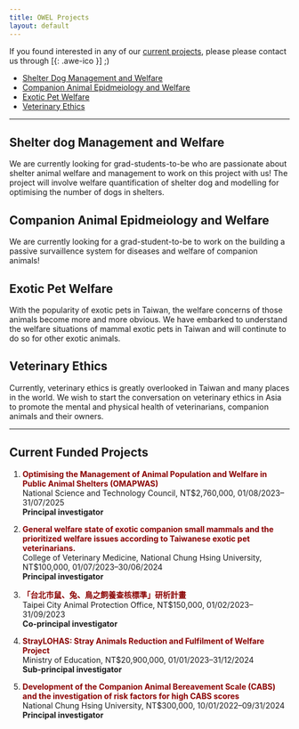 ```yaml
---
title: OWEL Projects
layout: default
---
```


If you found interested in any of our [current projects](/current-projects/), please please contact us through [[<i class="fa fa-envelope-o"></i>](mailto:kendy.t.teng@gmail.com){: .awe-ico }] ;)

* [Shelter Dog Management and Welfare](#shelter-dog-management-and-welfare)
* [Companion Animal Epidmeiology and Welfare](#companion-animal-epidmeiology-and-welfare)
* [Exotic Pet Welfare](#exotic-pet-welfare)
* [Veterinary Ethics](#veterinary-ethics)
<hr>

## Shelter dog Management and Welfare
We are currently looking for grad-students-to-be who are passionate about shelter animal welfare and management to work on this project with us! The project will involve welfare quantification of shelter dog and modelling for optimising the number of dogs in shelters. 

## Companion Animal Epidmeiology and Welfare
We are currently looking for a grad-student-to-be to work on the building a passive survaillence system for diseases and welfare of companion animals!

## Exotic Pet Welfare
With the popularity of exotic pets in Taiwan, the welfare concerns of those animals become more and more obvious. We have embarked to understand the welfare situations of mammal exotic pets in Taiwan and will continute to do so for other exotic animals. 

## Veterinary Ethics
Currently, veterinary ethics is greatly overlooked in Taiwan and many places in the world. We wish to start the conversation on veterinary ethics in Asia to promote the mental and physical health of veterinarians, companion animals and their owners. 
<hr>

## Current Funded Projects 

<ol>
<li><strong><font color="#8A0000"> Optimising the Management of Animal Population and Welfare in Public Animal Shelters (OMAPWAS) </font></strong>
  <br>
  National Science and Technology Council, NT$2,760,000, 01/08/2023–31/07/2025
  <br>
  <strong>Principal investigator</strong></li>
<p style="height: 0px"></p>

<li><strong><font color="#8A0000"> General welfare state of exotic companion small mammals and the prioritized welfare issues according to Taiwanese exotic pet veterinarians. </font></strong>
  <br>
  College of Veterinary Medicine, National Chung Hsing University, NT$100,000, 01/07/2023–30/06/2024
  <br>
  <strong>Principal investigator</strong></li>
<p style="height: 0px"></p>

<li><strong><font color="#8A0000"> 「台北市鼠、兔、鳥之飼養查核標準」研析計畫 </font></strong>
  <br>
  Taipei City Animal Protection Office, NT$150,000, 01/02/2023–31/09/2023
  <br>
  <strong>Co-principal investigator</strong></li>
<p style="height: 0px"></p>

<li><strong><font color="#8A0000"> StrayLOHAS: Stray Animals Reduction and Fulfilment of Welfare Project  </font></strong>
  <br>
  Ministry of Education, NT$20,900,000, 01/01/2023–31/12/2024
  <br>
  <strong>Sub-principal investigator</strong></li>
<p style="height: 0px"></p>

<li><strong><font color="#8A0000"> Development of the Companion Animal Bereavement Scale (CABS) and the investigation of risk factors for high CABS scores </font></strong>
  <br>
  National Chung Hsing University, NT$300,000, 10/01/2022–09/31/2024
  <br>
  <strong>Principal investigator</strong></li>
<p style="height: 0px"></p>
</ol>








